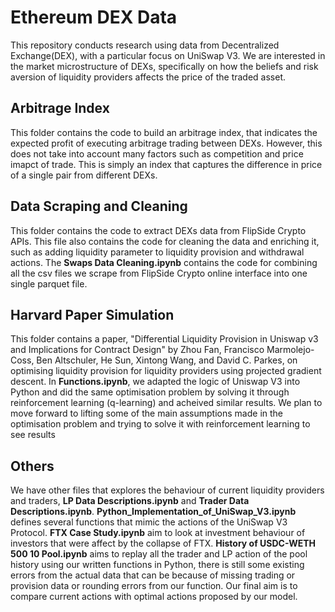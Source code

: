 # Ethereum DEX Data

This repository conducts research using data from Decentralized Exchange(DEX), with a particular focus on UniSwap V3. We are interested in the market microstructure of DEXs, specifically on how the beliefs and risk aversion of liquidity providers affects the price of the traded asset.

## Arbitrage Index

This folder contains the code to build an arbitrage index, that indicates the expected profit of executing arbitrage trading between DEXs. However, this does not take into account many factors such as competition and price imapct of trade. This is simply an index that captures the difference in price of a single pair from different DEXs.

## Data Scraping and Cleaning

This folder contains the code to extract DEXs data from FlipSide Crypto APIs. This file also contains the code for cleaning the data and enriching it, such as adding liquidity parameter to liquidity provision and withdrawal actions. The **Swaps Data Cleaning.ipynb** contains the code for combining all the csv files we scrape from FlipSide Crypto online interface into one single parquet file.

## Harvard Paper Simulation

This folder contains a paper, "Differential Liquidity Provision in Uniswap v3 and Implications for Contract Design" by Zhou Fan, Francisco Marmolejo-Coss, Ben Altschuler, He Sun, Xintong Wang, and David C. Parkes, on optimising liquidity provision for liquidity providers using projected gradient descent. In **Functions.ipynb**, we adapted the logic of Uniswap V3 into Python and did the same optimisation problem by solving it through reinforcement learning (q-learning) and acheived similar results. We plan to move forward to lifting some of the main assumptions made in the optimisation problem and trying to solve it with reinforcement learning to see results

## Others

We have other files that explores the behaviour of current liquidity providers and traders, **LP Data Descriptions.ipynb** and **Trader Data Descriptions.ipynb**. **Python_Implementation_of_UniSwap_V3.ipynb** defines several functions that mimic the actions of the UniSwap V3 Protocol. **FTX Case Study.ipynb** aim to look at investment behaviour of investors that were affect by the collapse of FTX. **History of USDC-WETH 500 10 Pool.ipynb** aims to replay all the trader and LP action of the pool history using our written functions in Python, there is still some existing errors from the actual data that can be because of missing trading or provision data or rounding errors from our function. Our final aim is to compare current actions with optimal actions proposed by our model.





